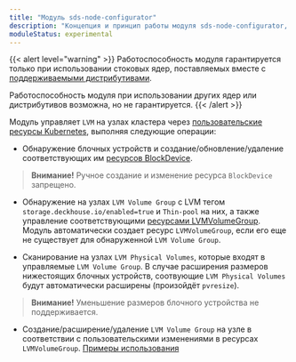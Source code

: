 ```yaml
---
title: "Модуль sds-node-configurator"
description: "Концепция и принцип работы модуля sds-node-configurator, Deckhouse Kubernetes Platform."
moduleStatus: experimental
---
```

{{< alert level="warning" >}}
Работоспособность модуля гарантируется только при использовании стоковых ядер, поставляемых вместе с [поддерживаемыми дистрибутивами](https://deckhouse.ru/documentation/v1/supported_versions.html#linux).

Работоспособность модуля при использовании других ядер или дистрибутивов возможна, но не гарантируется.
{{< /alert >}}

Модуль управляет `LVM` на узлах кластера через [пользовательские ресурсы Kubernetes](./cr.html), выполняя следующие операции:

  - Обнаружение блочных устройств и создание/обновление/удаление соответствующих им [ресурсов BlockDevice](./cr.html#blockdevice).

   > **Внимание!** Ручное создание и изменение ресурса `BlockDevice` запрещено.

  - Обнаружение на узлах `LVM Volume Group` с LVM тегом `storage.deckhouse.io/enabled=true` и `Thin-pool` на них, а также управление соответствующими [ресурсами LVMVolumeGroup](./cr.html#lvmvolumegroup). Модуль автоматически создает ресурс `LVMVolumeGroup`, если его еще не существует для обнаруженной `LVM Volume Group`.

  - Сканирование на узлах `LVM Physical Volumes`, которые входят в управляемые `LVM Volume Group`. В случае расширения размеров нижестоящих блочных устройств, соотвующие `LVM Physical Volumes` будут автоматически расширены (произойдёт `pvresize`).

  > **Внимание!** Уменьшение размеров блочного устройства не поддерживается.

  - Создание/расширение/удаление `LVM Volume Group` на узле в соответствии с пользовательскими изменениями в ресурсах `LVMVolumeGroup`. [Примеры использования](./usage.html#работа-с-ресурсами-lvmvolumegroup)
